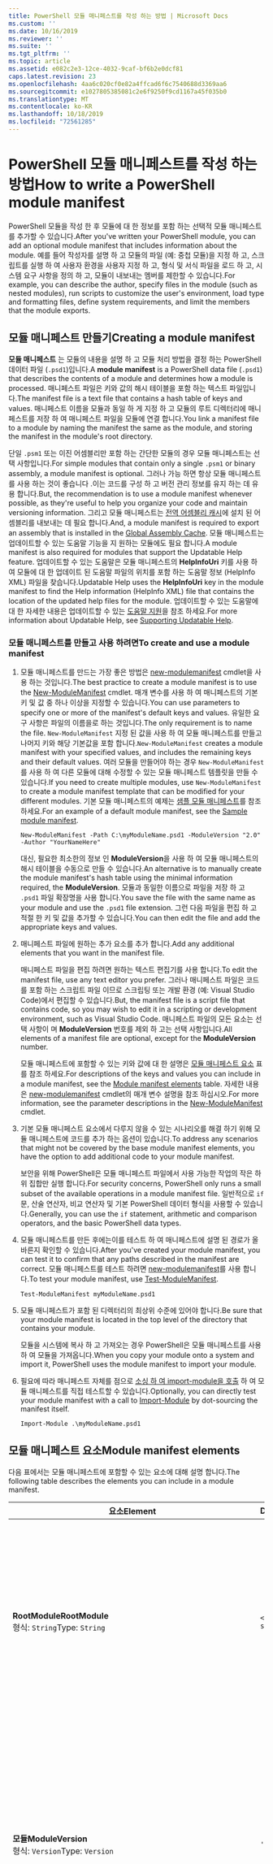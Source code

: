 ```yaml
---
title: PowerShell 모듈 매니페스트를 작성 하는 방법 | Microsoft Docs
ms.custom: ''
ms.date: 10/16/2019
ms.reviewer: ''
ms.suite: ''
ms.tgt_pltfrm: ''
ms.topic: article
ms.assetid: e082c2e3-12ce-4032-9caf-bf6b2e0dcf81
caps.latest.revision: 23
ms.openlocfilehash: 4aa6c020cf0e82a4ffcad6f6c7540688d3369aa6
ms.sourcegitcommit: e1027805385081c2e6f9250f9cd1167a45f035b0
ms.translationtype: MT
ms.contentlocale: ko-KR
ms.lasthandoff: 10/18/2019
ms.locfileid: "72561285"
---
```

# <a name="how-to-write-a-powershell-module-manifest"></a><span data-ttu-id="6a535-102">PowerShell 모듈 매니페스트를 작성 하는 방법</span><span class="sxs-lookup"><span data-stu-id="6a535-102">How to write a PowerShell module manifest</span></span>

<span data-ttu-id="6a535-103">PowerShell 모듈을 작성 한 후 모듈에 대 한 정보를 포함 하는 선택적 모듈 매니페스트를 추가할 수 있습니다.</span><span class="sxs-lookup"><span data-stu-id="6a535-103">After you've written your PowerShell module, you can add an optional module manifest that includes information about the module.</span></span> <span data-ttu-id="6a535-104">예를 들어 작성자를 설명 하 고 모듈의 파일 (예: 중첩 모듈)을 지정 하 고, 스크립트를 실행 하 여 사용자 환경을 사용자 지정 하 고, 형식 및 서식 파일을 로드 하 고, 시스템 요구 사항을 정의 하 고, 모듈이 내보내는 멤버를 제한할 수 있습니다.</span><span class="sxs-lookup"><span data-stu-id="6a535-104">For example, you can describe the author, specify files in the module (such as nested modules), run scripts to customize the user's environment, load type and formatting files, define system requirements, and limit the members that the module exports.</span></span>

## <a name="creating-a-module-manifest"></a><span data-ttu-id="6a535-105">모듈 매니페스트 만들기</span><span class="sxs-lookup"><span data-stu-id="6a535-105">Creating a module manifest</span></span>

<span data-ttu-id="6a535-106">**모듈 매니페스트** 는 모듈의 내용을 설명 하 고 모듈 처리 방법을 결정 하는 PowerShell 데이터 파일 (`.psd1`)입니다.</span><span class="sxs-lookup"><span data-stu-id="6a535-106">A **module manifest** is a PowerShell data file (`.psd1`) that describes the contents of a module and determines how a module is processed.</span></span> <span data-ttu-id="6a535-107">매니페스트 파일은 키와 값의 해시 테이블을 포함 하는 텍스트 파일입니다.</span><span class="sxs-lookup"><span data-stu-id="6a535-107">The manifest file is a text file that contains a hash table of keys and values.</span></span> <span data-ttu-id="6a535-108">매니페스트 이름을 모듈과 동일 하 게 지정 하 고 모듈의 루트 디렉터리에 매니페스트를 저장 하 여 매니페스트 파일을 모듈에 연결 합니다.</span><span class="sxs-lookup"><span data-stu-id="6a535-108">You link a manifest file to a module by naming the manifest the same as the module, and storing the manifest in the module's root directory.</span></span>

<span data-ttu-id="6a535-109">단일 `.psm1` 또는 이진 어셈블리만 포함 하는 간단한 모듈의 경우 모듈 매니페스트는 선택 사항입니다.</span><span class="sxs-lookup"><span data-stu-id="6a535-109">For simple modules that contain only a single `.psm1` or binary assembly, a module manifest is optional.</span></span> <span data-ttu-id="6a535-110">그러나 가능 하면 항상 모듈 매니페스트를 사용 하는 것이 좋습니다 .이는 코드를 구성 하 고 버전 관리 정보를 유지 하는 데 유용 합니다.</span><span class="sxs-lookup"><span data-stu-id="6a535-110">But, the recommendation is to use a module manifest whenever possible, as they're useful to help you organize your code and maintain versioning information.</span></span> <span data-ttu-id="6a535-111">그리고 모듈 매니페스트는 [전역 어셈블리 캐시](/dotnet/framework/app-domains/gac)에 설치 된 어셈블리를 내보내는 데 필요 합니다.</span><span class="sxs-lookup"><span data-stu-id="6a535-111">And, a module manifest is required to export an assembly that is installed in the [Global Assembly Cache](/dotnet/framework/app-domains/gac).</span></span> <span data-ttu-id="6a535-112">모듈 매니페스트는 업데이트할 수 있는 도움말 기능을 지 원하는 모듈에도 필요 합니다.</span><span class="sxs-lookup"><span data-stu-id="6a535-112">A module manifest is also required for modules that support the Updatable Help feature.</span></span> <span data-ttu-id="6a535-113">업데이트할 수 있는 도움말은 모듈 매니페스트의 **HelpInfoUri** 키를 사용 하 여 모듈에 대 한 업데이트 된 도움말 파일의 위치를 포함 하는 도움말 정보 (HelpInfo XML) 파일을 찾습니다.</span><span class="sxs-lookup"><span data-stu-id="6a535-113">Updatable Help uses the **HelpInfoUri** key in the module manifest to find the Help information (HelpInfo XML) file that contains the location of the updated help files for the module.</span></span> <span data-ttu-id="6a535-114">업데이트할 수 있는 도움말에 대 한 자세한 내용은 업데이트할 수 있는 [도움말 지원](./supporting-updatable-help.md)을 참조 하세요.</span><span class="sxs-lookup"><span data-stu-id="6a535-114">For more information about Updatable Help, see [Supporting Updatable Help](./supporting-updatable-help.md).</span></span>

### <a name="to-create-and-use-a-module-manifest"></a><span data-ttu-id="6a535-115">모듈 매니페스트를 만들고 사용 하려면</span><span class="sxs-lookup"><span data-stu-id="6a535-115">To create and use a module manifest</span></span>

1. <span data-ttu-id="6a535-116">모듈 매니페스트를 만드는 가장 좋은 방법은 [new-modulemanifest](/powershell/module/Microsoft.PowerShell.Core/New-ModuleManifest) cmdlet을 사용 하는 것입니다.</span><span class="sxs-lookup"><span data-stu-id="6a535-116">The best practice to create a module manifest is to use the [New-ModuleManifest](/powershell/module/Microsoft.PowerShell.Core/New-ModuleManifest) cmdlet.</span></span> <span data-ttu-id="6a535-117">매개 변수를 사용 하 여 매니페스트의 기본 키 및 값 중 하나 이상을 지정할 수 있습니다.</span><span class="sxs-lookup"><span data-stu-id="6a535-117">You can use parameters to specify one or more of the manifest's default keys and values.</span></span> <span data-ttu-id="6a535-118">유일한 요구 사항은 파일의 이름을로 하는 것입니다.</span><span class="sxs-lookup"><span data-stu-id="6a535-118">The only requirement is to name the file.</span></span> <span data-ttu-id="6a535-119">`New-ModuleManifest` 지정 된 값을 사용 하 여 모듈 매니페스트를 만들고 나머지 키와 해당 기본값을 포함 합니다.</span><span class="sxs-lookup"><span data-stu-id="6a535-119">`New-ModuleManifest` creates a module manifest with your specified values, and includes the remaining keys and their default values.</span></span> <span data-ttu-id="6a535-120">여러 모듈을 만들어야 하는 경우 `New-ModuleManifest`를 사용 하 여 다른 모듈에 대해 수정할 수 있는 모듈 매니페스트 템플릿을 만들 수 있습니다.</span><span class="sxs-lookup"><span data-stu-id="6a535-120">If you need to create multiple modules, use `New-ModuleManifest` to create a module manifest template that can be modified for your different modules.</span></span> <span data-ttu-id="6a535-121">기본 모듈 매니페스트의 예제는 [샘플 모듈 매니페스트](#sample-module-manifest)를 참조 하세요.</span><span class="sxs-lookup"><span data-stu-id="6a535-121">For an example of a default module manifest, see the [Sample module manifest](#sample-module-manifest).</span></span>

   `New-ModuleManifest -Path C:\myModuleName.psd1 -ModuleVersion "2.0" -Author "YourNameHere"`

   <span data-ttu-id="6a535-122">대신, 필요한 최소한의 정보 인 **ModuleVersion**을 사용 하 여 모듈 매니페스트의 해시 테이블을 수동으로 만들 수 있습니다.</span><span class="sxs-lookup"><span data-stu-id="6a535-122">An alternative is to manually create the module manifest's hash table using the minimal information required, the **ModuleVersion**.</span></span> <span data-ttu-id="6a535-123">모듈과 동일한 이름으로 파일을 저장 하 고 `.psd1` 파일 확장명을 사용 합니다.</span><span class="sxs-lookup"><span data-stu-id="6a535-123">You save the file with the same name as your module and use the `.psd1` file extension.</span></span> <span data-ttu-id="6a535-124">그런 다음 파일을 편집 하 고 적절 한 키 및 값을 추가할 수 있습니다.</span><span class="sxs-lookup"><span data-stu-id="6a535-124">You can then edit the file and add the appropriate keys and values.</span></span>

1. <span data-ttu-id="6a535-125">매니페스트 파일에 원하는 추가 요소를 추가 합니다.</span><span class="sxs-lookup"><span data-stu-id="6a535-125">Add any additional elements that you want in the manifest file.</span></span>

   <span data-ttu-id="6a535-126">매니페스트 파일을 편집 하려면 원하는 텍스트 편집기를 사용 합니다.</span><span class="sxs-lookup"><span data-stu-id="6a535-126">To edit the manifest file, use any text editor you prefer.</span></span> <span data-ttu-id="6a535-127">그러나 매니페스트 파일은 코드를 포함 하는 스크립트 파일 이므로 스크립팅 또는 개발 환경 (예: Visual Studio Code)에서 편집할 수 있습니다.</span><span class="sxs-lookup"><span data-stu-id="6a535-127">But, the manifest file is a script file that contains code, so you may wish to edit it in a scripting or development environment, such as Visual Studio Code.</span></span> <span data-ttu-id="6a535-128">매니페스트 파일의 모든 요소는 선택 사항이 며 **ModuleVersion** 번호를 제외 하 고는 선택 사항입니다.</span><span class="sxs-lookup"><span data-stu-id="6a535-128">All elements of a manifest file are optional, except for the **ModuleVersion** number.</span></span>

   <span data-ttu-id="6a535-129">모듈 매니페스트에 포함할 수 있는 키와 값에 대 한 설명은 [모듈 매니페스트 요소](#module-manifest-elements) 표를 참조 하세요.</span><span class="sxs-lookup"><span data-stu-id="6a535-129">For descriptions of the keys and values you can include in a module manifest, see the [Module manifest elements](#module-manifest-elements) table.</span></span> <span data-ttu-id="6a535-130">자세한 내용은 [new-modulemanifest](/powershell/module/Microsoft.PowerShell.Core/New-ModuleManifest) cmdlet의 매개 변수 설명을 참조 하십시오.</span><span class="sxs-lookup"><span data-stu-id="6a535-130">For more information, see the parameter descriptions in the [New-ModuleManifest](/powershell/module/Microsoft.PowerShell.Core/New-ModuleManifest) cmdlet.</span></span>

1. <span data-ttu-id="6a535-131">기본 모듈 매니페스트 요소에서 다루지 않을 수 있는 시나리오를 해결 하기 위해 모듈 매니페스트에 코드를 추가 하는 옵션이 있습니다.</span><span class="sxs-lookup"><span data-stu-id="6a535-131">To address any scenarios that might not be covered by the base module manifest elements, you have the option to add additional code to your module manifest.</span></span>

   <span data-ttu-id="6a535-132">보안을 위해 PowerShell은 모듈 매니페스트 파일에서 사용 가능한 작업의 작은 하위 집합만 실행 합니다.</span><span class="sxs-lookup"><span data-stu-id="6a535-132">For security concerns, PowerShell only runs a small subset of the available operations in a module manifest file.</span></span> <span data-ttu-id="6a535-133">일반적으로 `if` 문, 산술 연산자, 비교 연산자 및 기본 PowerShell 데이터 형식을 사용할 수 있습니다.</span><span class="sxs-lookup"><span data-stu-id="6a535-133">Generally, you can use the `if` statement, arithmetic and comparison operators, and the basic PowerShell data types.</span></span>

1. <span data-ttu-id="6a535-134">모듈 매니페스트를 만든 후에는이를 테스트 하 여 매니페스트에 설명 된 경로가 올바른지 확인할 수 있습니다.</span><span class="sxs-lookup"><span data-stu-id="6a535-134">After you've created your module manifest, you can test it to confirm that any paths described in the manifest are correct.</span></span> <span data-ttu-id="6a535-135">모듈 매니페스트를 테스트 하려면 [new-modulemanifest](/powershell/module/Microsoft.PowerShell.Core/Test-ModuleManifest)를 사용 합니다.</span><span class="sxs-lookup"><span data-stu-id="6a535-135">To test your module manifest, use [Test-ModuleManifest](/powershell/module/Microsoft.PowerShell.Core/Test-ModuleManifest).</span></span>

   `Test-ModuleManifest myModuleName.psd1`

1. <span data-ttu-id="6a535-136">모듈 매니페스트가 포함 된 디렉터리의 최상위 수준에 있어야 합니다.</span><span class="sxs-lookup"><span data-stu-id="6a535-136">Be sure that your module manifest is located in the top level of the directory that contains your module.</span></span>

   <span data-ttu-id="6a535-137">모듈을 시스템에 복사 하 고 가져오는 경우 PowerShell은 모듈 매니페스트를 사용 하 여 모듈을 가져옵니다.</span><span class="sxs-lookup"><span data-stu-id="6a535-137">When you copy your module onto a system and import it, PowerShell uses the module manifest to import your module.</span></span>

1. <span data-ttu-id="6a535-138">필요에 따라 매니페스트 자체를 점으로 [소싱 하 여 import-module을 호출](/powershell/module/Microsoft.PowerShell.Core/Import-Module) 하 여 모듈 매니페스트를 직접 테스트할 수 있습니다.</span><span class="sxs-lookup"><span data-stu-id="6a535-138">Optionally, you can directly test your module manifest with a call to [Import-Module](/powershell/module/Microsoft.PowerShell.Core/Import-Module) by dot-sourcing the manifest itself.</span></span>

   `Import-Module .\myModuleName.psd1`

## <a name="module-manifest-elements"></a><span data-ttu-id="6a535-139">모듈 매니페스트 요소</span><span class="sxs-lookup"><span data-stu-id="6a535-139">Module manifest elements</span></span>

<span data-ttu-id="6a535-140">다음 표에서는 모듈 매니페스트에 포함할 수 있는 요소에 대해 설명 합니다.</span><span class="sxs-lookup"><span data-stu-id="6a535-140">The following table describes the elements you can include in a module manifest.</span></span>

|<span data-ttu-id="6a535-141">요소</span><span class="sxs-lookup"><span data-stu-id="6a535-141">Element</span></span>|<span data-ttu-id="6a535-142">Default</span><span class="sxs-lookup"><span data-stu-id="6a535-142">Default</span></span>|<span data-ttu-id="6a535-143">설명</span><span class="sxs-lookup"><span data-stu-id="6a535-143">Description</span></span>|
|-------------|-------------|-----------------|
|<span data-ttu-id="6a535-144">**RootModule**</span><span class="sxs-lookup"><span data-stu-id="6a535-144">**RootModule**</span></span><br /> <span data-ttu-id="6a535-145">형식: `String`</span><span class="sxs-lookup"><span data-stu-id="6a535-145">Type: `String`</span></span>|`<empty string>`|<span data-ttu-id="6a535-146">이 매니페스트와 연결 된 스크립트 모듈 또는 이진 모듈 파일입니다.</span><span class="sxs-lookup"><span data-stu-id="6a535-146">Script module or binary module file associated with this manifest.</span></span> <span data-ttu-id="6a535-147">이전 버전의 PowerShell에서는이 요소를 **ModuleToProcess**합니다.</span><span class="sxs-lookup"><span data-stu-id="6a535-147">Previous versions of PowerShell called this element the **ModuleToProcess**.</span></span><br /> <span data-ttu-id="6a535-148">루트 모듈에 대해 사용할 수 있는 형식은 **매니페스트** 모듈, 스크립트 모듈 이름 (`.psm1`) 또는 이진 모듈 이름 (`.exe` 또는 `.dll`)을 만드는 비워 둘 수 있습니다.</span><span class="sxs-lookup"><span data-stu-id="6a535-148">Possible types for the root module can be empty, which creates a **Manifest** module, the name of a script module (`.psm1`), or the name of a binary module (`.exe` or `.dll`).</span></span> <span data-ttu-id="6a535-149">이 요소에 모듈 매니페스트 (`.psd1`) 또는 스크립트 파일 (`.ps1`)의 이름을 배치 하면 오류가 발생 합니다.</span><span class="sxs-lookup"><span data-stu-id="6a535-149">Placing the name of a module manifest (`.psd1`) or a script file (`.ps1`) in this element causes an error.</span></span> <br /> <span data-ttu-id="6a535-150">예: `RootModule = 'ScriptModule.psm1'`</span><span class="sxs-lookup"><span data-stu-id="6a535-150">Example: `RootModule = 'ScriptModule.psm1'`</span></span>|
|<span data-ttu-id="6a535-151">**모듈**</span><span class="sxs-lookup"><span data-stu-id="6a535-151">**ModuleVersion**</span></span><br /> <span data-ttu-id="6a535-152">형식: `Version`</span><span class="sxs-lookup"><span data-stu-id="6a535-152">Type: `Version`</span></span>|`'0.0.1'`|<span data-ttu-id="6a535-153">이 모듈의 버전 번호입니다.</span><span class="sxs-lookup"><span data-stu-id="6a535-153">Version number of this module.</span></span> <span data-ttu-id="6a535-154">값을 지정 하지 않으면 `New-ModuleManifest`는 기본값을 사용 합니다.</span><span class="sxs-lookup"><span data-stu-id="6a535-154">If a value isn't specified, `New-ModuleManifest` uses the default.</span></span> <span data-ttu-id="6a535-155">문자열은 `#.#.#.#.#` 예를 들어 `Version` 형식으로 변환할 수 있어야 합니다.</span><span class="sxs-lookup"><span data-stu-id="6a535-155">The string must be able to convert to the type `Version` for example `#.#.#.#.#`.</span></span> <span data-ttu-id="6a535-156">`Import-Module`는 해당 이름과 일치 하는 **$PSModulePath** 에서 검색 한 첫 번째 모듈을 로드 하 고, 적어도 **ModuleVersion**을 **MinimumVersion** 매개 변수로 포함 합니다.</span><span class="sxs-lookup"><span data-stu-id="6a535-156">`Import-Module` loads the first module it finds on the **$PSModulePath** that matches the name, and has at least as high a **ModuleVersion**, as the **MinimumVersion** parameter.</span></span> <span data-ttu-id="6a535-157">특정 버전을 가져오려면 `Import-Module` cmdlet의 **RequiredVersion** 매개 변수를 사용 합니다.</span><span class="sxs-lookup"><span data-stu-id="6a535-157">To import a specific version, use the `Import-Module` cmdlet's **RequiredVersion** parameter.</span></span><br /> <span data-ttu-id="6a535-158">예: `ModuleVersion = '1.0'`</span><span class="sxs-lookup"><span data-stu-id="6a535-158">Example: `ModuleVersion = '1.0'`</span></span>|
|<span data-ttu-id="6a535-159">**EID**</span><span class="sxs-lookup"><span data-stu-id="6a535-159">**GUID**</span></span><br /> <span data-ttu-id="6a535-160">형식: `GUID`</span><span class="sxs-lookup"><span data-stu-id="6a535-160">Type: `GUID`</span></span>|`'<GUID>'`|<span data-ttu-id="6a535-161">이 모듈을 고유 하 게 식별 하는 데 사용 되는 ID입니다.</span><span class="sxs-lookup"><span data-stu-id="6a535-161">ID used to uniquely identify this module.</span></span> <span data-ttu-id="6a535-162">값을 지정 하지 않으면 `New-ModuleManifest` 경로도 값입니다.</span><span class="sxs-lookup"><span data-stu-id="6a535-162">If a value isn't specified, `New-ModuleManifest` autogenerates the value.</span></span> <span data-ttu-id="6a535-163">현재는 **GUID**로 모듈을 가져올 수 없습니다.</span><span class="sxs-lookup"><span data-stu-id="6a535-163">You can't currently import a module by **GUID**.</span></span> <br /> <span data-ttu-id="6a535-164">예: `GUID = 'cfc45206-1e49-459d-a8ad-5b571ef94857'`</span><span class="sxs-lookup"><span data-stu-id="6a535-164">Example: `GUID = 'cfc45206-1e49-459d-a8ad-5b571ef94857'`</span></span>|
|<span data-ttu-id="6a535-165">**작성자**</span><span class="sxs-lookup"><span data-stu-id="6a535-165">**Author**</span></span><br /> <span data-ttu-id="6a535-166">형식: `String`</span><span class="sxs-lookup"><span data-stu-id="6a535-166">Type: `String`</span></span>|`'<Current user>'`|<span data-ttu-id="6a535-167">이 모듈의 작성자입니다.</span><span class="sxs-lookup"><span data-stu-id="6a535-167">Author of this module.</span></span> <span data-ttu-id="6a535-168">값을 지정 하지 않으면 `New-ModuleManifest` 현재 사용자를 사용 합니다.</span><span class="sxs-lookup"><span data-stu-id="6a535-168">If a value isn't specified, `New-ModuleManifest` uses the current user.</span></span> <br /> <span data-ttu-id="6a535-169">예: `Author = 'AuthorNameHere'`</span><span class="sxs-lookup"><span data-stu-id="6a535-169">Example: `Author = 'AuthorNameHere'`</span></span>|
|<span data-ttu-id="6a535-170">**CompanyName**</span><span class="sxs-lookup"><span data-stu-id="6a535-170">**CompanyName**</span></span><br /> <span data-ttu-id="6a535-171">형식: `String`</span><span class="sxs-lookup"><span data-stu-id="6a535-171">Type: `String`</span></span>|`'Unknown'`|<span data-ttu-id="6a535-172">이 모듈의 회사 또는 공급 업체입니다.</span><span class="sxs-lookup"><span data-stu-id="6a535-172">Company or vendor of this module.</span></span> <span data-ttu-id="6a535-173">값을 지정 하지 않으면 `New-ModuleManifest`는 기본값을 사용 합니다.</span><span class="sxs-lookup"><span data-stu-id="6a535-173">If a value isn't specified, `New-ModuleManifest` uses the default.</span></span><br /> <span data-ttu-id="6a535-174">예: `CompanyName = 'Fabrikam'`</span><span class="sxs-lookup"><span data-stu-id="6a535-174">Example: `CompanyName = 'Fabrikam'`</span></span>|
|<span data-ttu-id="6a535-175">**Copyright**</span><span class="sxs-lookup"><span data-stu-id="6a535-175">**Copyright**</span></span><br /> <span data-ttu-id="6a535-176">형식: `String`</span><span class="sxs-lookup"><span data-stu-id="6a535-176">Type: `String`</span></span>|`'(c) <Author>. All rights reserved.'`| <span data-ttu-id="6a535-177">이 모듈에 대 한 Copyright 문입니다.</span><span class="sxs-lookup"><span data-stu-id="6a535-177">Copyright statement for this module.</span></span> <span data-ttu-id="6a535-178">값을 지정 하지 않으면 `New-ModuleManifest`는 기본값을 현재 사용자와 `<Author>` 함께 사용 합니다.</span><span class="sxs-lookup"><span data-stu-id="6a535-178">If a value isn't specified, `New-ModuleManifest` uses the default with the current user as the `<Author>`.</span></span> <span data-ttu-id="6a535-179">작성자를 지정 하려면 **author** 매개 변수를 사용 합니다.</span><span class="sxs-lookup"><span data-stu-id="6a535-179">To specify an author, use the **Author** parameter.</span></span> <br /> <span data-ttu-id="6a535-180">예: `Copyright = '2019 AuthorName. All rights reserved.'`</span><span class="sxs-lookup"><span data-stu-id="6a535-180">Example: `Copyright = '2019 AuthorName. All rights reserved.'`</span></span>|
|<span data-ttu-id="6a535-181">**설명**</span><span class="sxs-lookup"><span data-stu-id="6a535-181">**Description**</span></span><br /> <span data-ttu-id="6a535-182">형식: `String`</span><span class="sxs-lookup"><span data-stu-id="6a535-182">Type: `String`</span></span>|`<empty string>`|<span data-ttu-id="6a535-183">이 모듈에서 제공 하는 기능에 대 한 설명입니다.</span><span class="sxs-lookup"><span data-stu-id="6a535-183">Description of the functionality provided by this module.</span></span><br /> <span data-ttu-id="6a535-184">예: `Description = 'This is the module's description.'`</span><span class="sxs-lookup"><span data-stu-id="6a535-184">Example: `Description = 'This is the module's description.'`</span></span>|
|<span data-ttu-id="6a535-185">**PowerShellVersion**</span><span class="sxs-lookup"><span data-stu-id="6a535-185">**PowerShellVersion**</span></span><br /> <span data-ttu-id="6a535-186">형식: `Version`</span><span class="sxs-lookup"><span data-stu-id="6a535-186">Type: `Version`</span></span>|`<empty string>`|<span data-ttu-id="6a535-187">이 모듈에 필요한 PowerShell 엔진의 최소 버전입니다.</span><span class="sxs-lookup"><span data-stu-id="6a535-187">Minimum version of the PowerShell engine required by this module.</span></span> <span data-ttu-id="6a535-188">유효한 값은 1.0, 2.0, 3.0, 4.0, 5.0, 5.1, 6 및 7입니다.</span><span class="sxs-lookup"><span data-stu-id="6a535-188">Valid values are 1.0, 2.0, 3.0, 4.0, 5.0, 5.1, 6, and 7.</span></span><br /> <span data-ttu-id="6a535-189">예: `PowerShellVersion = '5.0'`</span><span class="sxs-lookup"><span data-stu-id="6a535-189">Example: `PowerShellVersion = '5.0'`</span></span>|
|<span data-ttu-id="6a535-190">**PowerShellHostName**</span><span class="sxs-lookup"><span data-stu-id="6a535-190">**PowerShellHostName**</span></span><br /> <span data-ttu-id="6a535-191">형식: `String`</span><span class="sxs-lookup"><span data-stu-id="6a535-191">Type: `String`</span></span>|`<empty string>`|<span data-ttu-id="6a535-192">이 모듈에 필요한 PowerShell 호스트의 이름입니다.</span><span class="sxs-lookup"><span data-stu-id="6a535-192">Name of the PowerShell host required by this module.</span></span> <span data-ttu-id="6a535-193">이 이름은 PowerShell에서 제공 됩니다.</span><span class="sxs-lookup"><span data-stu-id="6a535-193">This name is provided by PowerShell.</span></span> <span data-ttu-id="6a535-194">프로그램에서 호스트 프로그램의 이름을 찾으려면 `$host.name`를 입력 합니다.</span><span class="sxs-lookup"><span data-stu-id="6a535-194">To find the name of a host program, in the program, type: `$host.name`.</span></span><br /> <span data-ttu-id="6a535-195">예: `PowerShellHostName = 'ConsoleHost'`</span><span class="sxs-lookup"><span data-stu-id="6a535-195">Example: `PowerShellHostName = 'ConsoleHost'`</span></span>|
|<span data-ttu-id="6a535-196">**PowerShellHostVersion**</span><span class="sxs-lookup"><span data-stu-id="6a535-196">**PowerShellHostVersion**</span></span><br /> <span data-ttu-id="6a535-197">형식: `Version`</span><span class="sxs-lookup"><span data-stu-id="6a535-197">Type: `Version`</span></span>|`<empty string>`|<span data-ttu-id="6a535-198">이 모듈에 필요한 PowerShell 호스트의 최소 버전입니다.</span><span class="sxs-lookup"><span data-stu-id="6a535-198">Minimum version of the PowerShell host required by this module.</span></span><br /> <span data-ttu-id="6a535-199">예: `PowerShellHostVersion = '2.0'`</span><span class="sxs-lookup"><span data-stu-id="6a535-199">Example: `PowerShellHostVersion = '2.0'`</span></span>|
|<span data-ttu-id="6a535-200">**DotNetFrameworkVersion**</span><span class="sxs-lookup"><span data-stu-id="6a535-200">**DotNetFrameworkVersion**</span></span><br /> <span data-ttu-id="6a535-201">형식: `Version`</span><span class="sxs-lookup"><span data-stu-id="6a535-201">Type: `Version`</span></span>|`<empty string>`|<span data-ttu-id="6a535-202">이 모듈에 필요한 Microsoft .NET Framework의 최소 버전입니다.</span><span class="sxs-lookup"><span data-stu-id="6a535-202">Minimum version of Microsoft .NET Framework required by this module.</span></span> <span data-ttu-id="6a535-203">이 필수 구성 요소는 powershell 데스크톱 버전에만 유효 합니다 (예: PowerShell 5.1).</span><span class="sxs-lookup"><span data-stu-id="6a535-203">This prerequisite is valid for the PowerShell Desktop edition only, such as PowerShell 5.1.</span></span><br /> <span data-ttu-id="6a535-204">예: `DotNetFrameworkVersion = '3.5'`</span><span class="sxs-lookup"><span data-stu-id="6a535-204">Example: `DotNetFrameworkVersion = '3.5'`</span></span>|
|<span data-ttu-id="6a535-205">**CLRVersion**</span><span class="sxs-lookup"><span data-stu-id="6a535-205">**CLRVersion**</span></span><br /> <span data-ttu-id="6a535-206">형식: `Version`</span><span class="sxs-lookup"><span data-stu-id="6a535-206">Type: `Version`</span></span>|`<empty string>`|<span data-ttu-id="6a535-207">이 모듈에 필요한 CLR (공용 언어 런타임)의 최소 버전입니다.</span><span class="sxs-lookup"><span data-stu-id="6a535-207">Minimum version of the common language runtime (CLR) required by this module.</span></span> <span data-ttu-id="6a535-208">이 필수 구성 요소는 powershell 데스크톱 버전에만 유효 합니다 (예: PowerShell 5.1).</span><span class="sxs-lookup"><span data-stu-id="6a535-208">This prerequisite is valid for the PowerShell Desktop edition only, such as PowerShell 5.1.</span></span><br /> <span data-ttu-id="6a535-209">예: `CLRVersion = '3.5'`</span><span class="sxs-lookup"><span data-stu-id="6a535-209">Example: `CLRVersion = '3.5'`</span></span>|
|<span data-ttu-id="6a535-210">**ProcessorArchitecture**</span><span class="sxs-lookup"><span data-stu-id="6a535-210">**ProcessorArchitecture**</span></span><br /> <span data-ttu-id="6a535-211">형식: `ProcessorArchitecture`</span><span class="sxs-lookup"><span data-stu-id="6a535-211">Type: `ProcessorArchitecture`</span></span>|`<empty string>`|<span data-ttu-id="6a535-212">이 모듈에 필요한 프로세서 아키텍처 (없음, X86, Amd64)입니다.</span><span class="sxs-lookup"><span data-stu-id="6a535-212">Processor architecture (None, X86, Amd64) required by this module.</span></span> <span data-ttu-id="6a535-213">유효한 값은 x86, AMD64, Arm, IA64, MSIL 및 None (알 수 없음 또는 지정 되지 않음)입니다.</span><span class="sxs-lookup"><span data-stu-id="6a535-213">Valid values are x86, AMD64, Arm, IA64, MSIL, and None (unknown or unspecified).</span></span><br /> <span data-ttu-id="6a535-214">예: `ProcessorArchitecture = 'x86'`</span><span class="sxs-lookup"><span data-stu-id="6a535-214">Example: `ProcessorArchitecture = 'x86'`</span></span>|
|<span data-ttu-id="6a535-215">**RequiredModules**</span><span class="sxs-lookup"><span data-stu-id="6a535-215">**RequiredModules**</span></span><br /> <span data-ttu-id="6a535-216">형식: `Object[]`</span><span class="sxs-lookup"><span data-stu-id="6a535-216">Type: `Object[]`</span></span>|`@()`|<span data-ttu-id="6a535-217">모듈을 가져오기 전에 전역 환경으로 가져와야 합니다.</span><span class="sxs-lookup"><span data-stu-id="6a535-217">Modules that must be imported into the global environment prior to importing this module.</span></span> <span data-ttu-id="6a535-218">이렇게 하면 아직 로드 되지 않은 경우 나열 된 모든 모듈이 로드 됩니다.</span><span class="sxs-lookup"><span data-stu-id="6a535-218">This loads any modules listed unless they've already been loaded.</span></span> <span data-ttu-id="6a535-219">예를 들어 일부 모듈은 다른 모듈에 의해 이미 로드되어 있을 수 있습니다.</span><span class="sxs-lookup"><span data-stu-id="6a535-219">For example, some modules may already be loaded by a different module.</span></span> <span data-ttu-id="6a535-220">@No__t_1 대신 `RequiredVersion`를 사용 하 여 로드할 특정 버전을 지정할 수 있습니다.</span><span class="sxs-lookup"><span data-stu-id="6a535-220">It's possible to specify a specific version to load using `RequiredVersion` rather than `ModuleVersion`.</span></span> <span data-ttu-id="6a535-221">@No__t_0 사용 하는 경우 최소 버전의를 사용 하 여 사용 가능한 최신 버전을 로드 합니다.</span><span class="sxs-lookup"><span data-stu-id="6a535-221">When `ModuleVersion` is used it will load the newest version available with a minimum of the version specified.</span></span> <span data-ttu-id="6a535-222">매개 변수 값에서 문자열과 해시 테이블을 결합할 수 있습니다.</span><span class="sxs-lookup"><span data-stu-id="6a535-222">You can combine strings and hash tables in the parameter value.</span></span><br /> <span data-ttu-id="6a535-223">예: `RequiredModules = @("MyModule", @{ModuleName="MyDependentModule"; ModuleVersion="2.0"; GUID="cfc45206-1e49-459d-a8ad-5b571ef94857"})`</span><span class="sxs-lookup"><span data-stu-id="6a535-223">Example: `RequiredModules = @("MyModule", @{ModuleName="MyDependentModule"; ModuleVersion="2.0"; GUID="cfc45206-1e49-459d-a8ad-5b571ef94857"})`</span></span><br /> <span data-ttu-id="6a535-224">예: `RequiredModules = @("MyModule", @{ModuleName="MyDependentModule"; RequiredVersion="1.5"; GUID="cfc45206-1e49-459d-a8ad-5b571ef94857"})`</span><span class="sxs-lookup"><span data-stu-id="6a535-224">Example: `RequiredModules = @("MyModule", @{ModuleName="MyDependentModule"; RequiredVersion="1.5"; GUID="cfc45206-1e49-459d-a8ad-5b571ef94857"})`</span></span>|
|<span data-ttu-id="6a535-225">**RequiredAssemblies**</span><span class="sxs-lookup"><span data-stu-id="6a535-225">**RequiredAssemblies**</span></span><br /> <span data-ttu-id="6a535-226">형식: `String[]`</span><span class="sxs-lookup"><span data-stu-id="6a535-226">Type: `String[]`</span></span>|`@()`|<span data-ttu-id="6a535-227">이 모듈을 가져오기 전에 로드 해야 하는 어셈블리입니다.</span><span class="sxs-lookup"><span data-stu-id="6a535-227">Assemblies that must be loaded prior to importing this module.</span></span> <span data-ttu-id="6a535-228">모듈에 필요한 어셈블리 (`.dll`) 파일 이름을 지정 합니다.</span><span class="sxs-lookup"><span data-stu-id="6a535-228">Specifies the assembly (`.dll`) file names that the module requires.</span></span><br /> <span data-ttu-id="6a535-229">PowerShell은 형식 또는 형식을 업데이트 하거나, 중첩 모듈을 가져오거나, RootModule 키 값에 지정 된 모듈 파일을 가져오기 전에 지정 된 어셈블리를 로드 합니다.</span><span class="sxs-lookup"><span data-stu-id="6a535-229">PowerShell loads the specified assemblies before updating types or formats, importing nested modules, or importing the module file that is specified in the value of the RootModule key.</span></span> <span data-ttu-id="6a535-230">이 매개 변수를 사용 하 여 모듈에 필요한 모든 어셈블리를 나열 합니다.</span><span class="sxs-lookup"><span data-stu-id="6a535-230">Use this parameter to list all the assemblies that the module requires.</span></span><br /> <span data-ttu-id="6a535-231">예: `RequiredAssemblies = @("assembly1.dll", "assembly2.dll", "assembly3.dll")`</span><span class="sxs-lookup"><span data-stu-id="6a535-231">Example: `RequiredAssemblies = @("assembly1.dll", "assembly2.dll", "assembly3.dll")`</span></span>|
|<span data-ttu-id="6a535-232">**매니페스트의 scriptstoprocess**</span><span class="sxs-lookup"><span data-stu-id="6a535-232">**ScriptsToProcess**</span></span><br /> <span data-ttu-id="6a535-233">형식: `String[]`</span><span class="sxs-lookup"><span data-stu-id="6a535-233">Type: `String[]`</span></span>|`@()`|<span data-ttu-id="6a535-234">모듈을 가져올 때 호출자의 세션 상태에서 실행 되는 스크립트 (`.ps1`) 파일입니다.</span><span class="sxs-lookup"><span data-stu-id="6a535-234">Script (`.ps1`) files that are run in the caller's session state when the module is imported.</span></span> <span data-ttu-id="6a535-235">전역 세션 상태 이거나 중첩 된 모듈의 경우 다른 모듈의 세션 상태 일 수 있습니다.</span><span class="sxs-lookup"><span data-stu-id="6a535-235">This could be the global session state or, for nested modules, the session state of another module.</span></span> <span data-ttu-id="6a535-236">스크립트에서 로그를 사용 하는 것 처럼 이러한 스크립트를 사용 하 여 환경을 준비할 수 있습니다.</span><span class="sxs-lookup"><span data-stu-id="6a535-236">You can use these scripts to prepare an environment just as you might use a log in script.</span></span><br /> <span data-ttu-id="6a535-237">이러한 스크립트는 매니페스트에 나열 된 모듈이 로드 되기 전에 실행 됩니다.</span><span class="sxs-lookup"><span data-stu-id="6a535-237">These scripts are run before any of the modules listed in the manifest are loaded.</span></span> <br /> <span data-ttu-id="6a535-238">예: `ScriptsToProcess = @("script1.ps1", "script2.ps1", "script3.ps1")`</span><span class="sxs-lookup"><span data-stu-id="6a535-238">Example: `ScriptsToProcess = @("script1.ps1", "script2.ps1", "script3.ps1")`</span></span>|
|<span data-ttu-id="6a535-239">**TypesToProcess**</span><span class="sxs-lookup"><span data-stu-id="6a535-239">**TypesToProcess**</span></span><br /> <span data-ttu-id="6a535-240">형식: `String[]`</span><span class="sxs-lookup"><span data-stu-id="6a535-240">Type: `String[]`</span></span>|`@()`|<span data-ttu-id="6a535-241">이 모듈을 가져올 때 로드할 파일 (`.ps1xml`)을 입력 합니다.</span><span class="sxs-lookup"><span data-stu-id="6a535-241">Type files (`.ps1xml`) to be loaded when importing this module.</span></span> <br /> <span data-ttu-id="6a535-242">예: `TypesToProcess = @("type1.ps1xml", "type2.ps1xml", "type3.ps1xml")`</span><span class="sxs-lookup"><span data-stu-id="6a535-242">Example: `TypesToProcess = @("type1.ps1xml", "type2.ps1xml", "type3.ps1xml")`</span></span>|
|<span data-ttu-id="6a535-243">**FormatsToProcess**</span><span class="sxs-lookup"><span data-stu-id="6a535-243">**FormatsToProcess**</span></span><br /> <span data-ttu-id="6a535-244">형식: `String[]`</span><span class="sxs-lookup"><span data-stu-id="6a535-244">Type: `String[]`</span></span>|`@()`|<span data-ttu-id="6a535-245">이 모듈을 가져올 때 로드할 서식 파일 (`.ps1xml`)입니다.</span><span class="sxs-lookup"><span data-stu-id="6a535-245">Format files (`.ps1xml`) to be loaded when importing this module.</span></span> <br /> <span data-ttu-id="6a535-246">예: `FormatsToProcess = @("format1.ps1xml", "format2.ps1xml", "format3.ps1xml")`</span><span class="sxs-lookup"><span data-stu-id="6a535-246">Example: `FormatsToProcess = @("format1.ps1xml", "format2.ps1xml", "format3.ps1xml")`</span></span>|
|<span data-ttu-id="6a535-247">**NestedModules**</span><span class="sxs-lookup"><span data-stu-id="6a535-247">**NestedModules**</span></span><br /> <span data-ttu-id="6a535-248">형식: `Object[]`</span><span class="sxs-lookup"><span data-stu-id="6a535-248">Type: `Object[]`</span></span>|`@()`|<span data-ttu-id="6a535-249">**RootModule** 에 지정 된 모듈의 중첩 모듈로 가져올 모듈 (Alias:**ModuleToProcess**).</span><span class="sxs-lookup"><span data-stu-id="6a535-249">Modules to import as nested modules of the module specified in **RootModule** (alias:**ModuleToProcess**).</span></span><br /> <span data-ttu-id="6a535-250">이 요소에 모듈 이름을 추가 하는 것은 스크립트나 어셈블리 코드 내에서 `Import-Module`을 호출 하는 것과 비슷합니다.</span><span class="sxs-lookup"><span data-stu-id="6a535-250">Adding a module name to this element is similar to calling `Import-Module` from within your script or assembly code.</span></span> <span data-ttu-id="6a535-251">매니페스트 파일을 사용 하는 주요 차이점은 로드 하는 항목을 쉽게 확인할 수 있다는 것입니다.</span><span class="sxs-lookup"><span data-stu-id="6a535-251">The main difference by using a manifest file is that it's easier to see what you're loading.</span></span> <span data-ttu-id="6a535-252">그리고 모듈이 로드 되지 않으면 실제 모듈이 아직 로드 되지 않은 것입니다.</span><span class="sxs-lookup"><span data-stu-id="6a535-252">And, if a module fails to load, you will not yet have loaded your actual module.</span></span><br /> <span data-ttu-id="6a535-253">다른 모듈 외에도 여기에 스크립트 (`.ps1`) 파일을 로드할 수 있습니다.</span><span class="sxs-lookup"><span data-stu-id="6a535-253">In addition to other modules, you may also load script (`.ps1`) files here.</span></span> <span data-ttu-id="6a535-254">이러한 파일은 루트 모듈의 컨텍스트에서 실행 됩니다.</span><span class="sxs-lookup"><span data-stu-id="6a535-254">These files will execute in the context of the root module.</span></span> <span data-ttu-id="6a535-255">이는 루트 모듈의 스크립트에 대 한 점을 소싱 하는 것과 같습니다.</span><span class="sxs-lookup"><span data-stu-id="6a535-255">This is equivalent to dot sourcing the script in your root module.</span></span> <br /> <span data-ttu-id="6a535-256">예: `NestedModules = @("script.ps1", @{ModuleName="MyModule"; ModuleVersion="1.0.0.0"; GUID="50cdb55f-5ab7-489f-9e94-4ec21ff51e59"})`</span><span class="sxs-lookup"><span data-stu-id="6a535-256">Example: `NestedModules = @("script.ps1", @{ModuleName="MyModule"; ModuleVersion="1.0.0.0"; GUID="50cdb55f-5ab7-489f-9e94-4ec21ff51e59"})`</span></span>|
|<span data-ttu-id="6a535-257">**FunctionsToExport**</span><span class="sxs-lookup"><span data-stu-id="6a535-257">**FunctionsToExport**</span></span><br /> <span data-ttu-id="6a535-258">형식: `String[]`</span><span class="sxs-lookup"><span data-stu-id="6a535-258">Type: `String[]`</span></span>|`@()`|<span data-ttu-id="6a535-259">이 모듈에서 내보낼 함수를 지정 합니다. 최상의 성능을 위해 와일드 카드를 사용 하지 않고 항목을 삭제 하지 않습니다. 내보낼 함수가 없는 경우 빈 배열을 사용 합니다.</span><span class="sxs-lookup"><span data-stu-id="6a535-259">Specifies the functions to export from this module, for best performance, do not use wildcards and do not delete the entry, use an empty array if there are no functions to export.</span></span> <span data-ttu-id="6a535-260">기본적으로 함수는 내보내지 않습니다.</span><span class="sxs-lookup"><span data-stu-id="6a535-260">By default, no functions are exported.</span></span> <span data-ttu-id="6a535-261">이 키를 사용 하 여 모듈에서 내보낸 함수를 나열할 수 있습니다.</span><span class="sxs-lookup"><span data-stu-id="6a535-261">You can use this key to list the functions that are exported by the module.</span></span><br /> <span data-ttu-id="6a535-262">모듈은 함수를 호출자의 세션 상태로 내보냅니다.</span><span class="sxs-lookup"><span data-stu-id="6a535-262">The module exports the functions to the caller's session state.</span></span> <span data-ttu-id="6a535-263">호출자의 세션 상태는 전역 세션 상태 이거나 중첩 된 모듈의 경우 다른 모듈의 세션 상태 일 수 있습니다.</span><span class="sxs-lookup"><span data-stu-id="6a535-263">The caller's session state can be the global session state or, for nested modules, the session state of another module.</span></span> <span data-ttu-id="6a535-264">중첩 모듈을 연결 하는 경우 체인의 모듈이 **Functionstoexport** 키를 사용 하 여 함수를 제한 하지 않는 한 중첩 된 모듈에서 내보낸 모든 함수를 전역 세션 상태로 내보냅니다.</span><span class="sxs-lookup"><span data-stu-id="6a535-264">When chaining nested modules, all functions that are exported by a nested module will be exported to the global session state unless a module in the chain restricts the function by using the **FunctionsToExport** key.</span></span><br /> <span data-ttu-id="6a535-265">매니페스트가 함수에 대 한 별칭을 내보내는 경우이 키는 별칭을 **AliasesToExport** 키에 나열 하는 함수를 제거할 수 있지만이 키는 함수 별칭을 목록에 추가할 수 없습니다.</span><span class="sxs-lookup"><span data-stu-id="6a535-265">If the manifest exports aliases for the functions, this key can remove functions whose aliases are listed in the **AliasesToExport** key, but this key cannot add function aliases to the list.</span></span> <br /> <span data-ttu-id="6a535-266">예: `FunctionsToExport = @("function1", "function2", "function3")`</span><span class="sxs-lookup"><span data-stu-id="6a535-266">Example: `FunctionsToExport = @("function1", "function2", "function3")`</span></span>|
|<span data-ttu-id="6a535-267">**CmdletsToExport**</span><span class="sxs-lookup"><span data-stu-id="6a535-267">**CmdletsToExport**</span></span><br /> <span data-ttu-id="6a535-268">형식: `String[]`</span><span class="sxs-lookup"><span data-stu-id="6a535-268">Type: `String[]`</span></span>|`@()`|<span data-ttu-id="6a535-269">이 모듈에서 내보낼 cmdlet을 지정 합니다. 최상의 성능을 위해 와일드 카드를 사용 하지 않고 항목을 삭제 하지 마세요. 내보낼 cmdlet이 없으면 빈 배열을 사용 합니다.</span><span class="sxs-lookup"><span data-stu-id="6a535-269">Specifies the cmdlets to export from this module, for best performance, do not use wildcards and do not delete the entry, use an empty array if there are no cmdlets to export.</span></span> <span data-ttu-id="6a535-270">기본적으로 cmdlet은 내보내지지 않습니다.</span><span class="sxs-lookup"><span data-stu-id="6a535-270">By default, no cmdlets are exported.</span></span> <span data-ttu-id="6a535-271">이 키를 사용 하 여 모듈에서 내보낸 cmdlet을 나열할 수 있습니다.</span><span class="sxs-lookup"><span data-stu-id="6a535-271">You can use this key to list the cmdlets that are exported by the module.</span></span><br /> <span data-ttu-id="6a535-272">호출자의 세션 상태는 전역 세션 상태 이거나 중첩 된 모듈의 경우 다른 모듈의 세션 상태 일 수 있습니다.</span><span class="sxs-lookup"><span data-stu-id="6a535-272">The caller's session state can be the global session state or, for nested modules, the session state of another module.</span></span> <span data-ttu-id="6a535-273">중첩 모듈을 연결 하는 경우 체인의 모듈에서 **Cmdletstoexport** 키를 사용 하 여 cmdlet을 제한 하지 않는 한 중첩 된 모듈에서 내보낸 모든 cmdlet을 전역 세션 상태로 내보냅니다.</span><span class="sxs-lookup"><span data-stu-id="6a535-273">When you're chaining nested modules, all cmdlets that are exported by a nested module will be exported to the global session state unless a module in the chain restricts the cmdlet by using the **CmdletsToExport** key.</span></span><br /> <span data-ttu-id="6a535-274">매니페스트가 cmdlet에 대 한 별칭을 내보내는 경우이 키는 별칭을 **AliasesToExport** 키에 나열 하는 cmdlet을 제거할 수 있지만이 키가 목록에 cmdlet 별칭을 추가할 수는 없습니다.</span><span class="sxs-lookup"><span data-stu-id="6a535-274">If the manifest exports aliases for the cmdlets, this key can remove cmdlets whose aliases are listed in the **AliasesToExport** key, but this key cannot add cmdlet aliases to the list.</span></span> <br /> <span data-ttu-id="6a535-275">예: `CmdletsToExport = @("Get-MyCmdlet", "Set-MyCmdlet", "Test-MyCmdlet")`</span><span class="sxs-lookup"><span data-stu-id="6a535-275">Example: `CmdletsToExport = @("Get-MyCmdlet", "Set-MyCmdlet", "Test-MyCmdlet")`</span></span>|
|<span data-ttu-id="6a535-276">**VariablesToExport**</span><span class="sxs-lookup"><span data-stu-id="6a535-276">**VariablesToExport**</span></span><br /> <span data-ttu-id="6a535-277">형식: `String[]`</span><span class="sxs-lookup"><span data-stu-id="6a535-277">Type: `String[]`</span></span>|`'*'`|<span data-ttu-id="6a535-278">모듈이 호출자의 세션 상태로 내보내는 변수를 지정 합니다.</span><span class="sxs-lookup"><span data-stu-id="6a535-278">Specifies the variables that the module exports to the caller's session state.</span></span> <span data-ttu-id="6a535-279">와일드카드 문자를 사용할 수 있습니다.</span><span class="sxs-lookup"><span data-stu-id="6a535-279">Wildcard characters are permitted.</span></span> <span data-ttu-id="6a535-280">기본적으로 모든 변수 (`'*'`)를 내보냅니다.</span><span class="sxs-lookup"><span data-stu-id="6a535-280">By default, all variables (`'*'`) are exported.</span></span> <span data-ttu-id="6a535-281">이 키를 사용 하 여 모듈에서 내보내는 변수를 제한할 수 있습니다.</span><span class="sxs-lookup"><span data-stu-id="6a535-281">You can use this key to restrict the variables that are exported by the module.</span></span><br /> <span data-ttu-id="6a535-282">호출자의 세션 상태는 전역 세션 상태 이거나 중첩 된 모듈의 경우 다른 모듈의 세션 상태 일 수 있습니다.</span><span class="sxs-lookup"><span data-stu-id="6a535-282">The caller's session state can be the global session state or, for nested modules, the session state of another module.</span></span> <span data-ttu-id="6a535-283">중첩 모듈을 연결 하는 경우 체인의 모듈이 **VariablesToExport** 키를 사용 하 여 변수를 제한 하지 않는 한 중첩 된 모듈에서 내보낸 모든 변수는 전역 세션 상태로 내보내집니다.</span><span class="sxs-lookup"><span data-stu-id="6a535-283">When you are chaining nested modules, all variables that are exported by a nested module will be exported to the global session state unless a module in the chain restricts the variable by using the **VariablesToExport** key.</span></span><br /> <span data-ttu-id="6a535-284">매니페스트가 변수에 대 한 별칭을 내보내는 경우이 키는 별칭을 **AliasesToExport** 키에 나열 하는 변수를 제거할 수 있지만이 키는 변수 별칭을 목록에 추가할 수 없습니다.</span><span class="sxs-lookup"><span data-stu-id="6a535-284">If the manifest also exports aliases for the variables, this key can remove variables whose aliases are listed in the **AliasesToExport** key, but this key cannot add variable aliases to the list.</span></span> <br /> <span data-ttu-id="6a535-285">예: `VariablesToExport = @('$MyVariable1', '$MyVariable2', '$MyVariable3')`</span><span class="sxs-lookup"><span data-stu-id="6a535-285">Example: `VariablesToExport = @('$MyVariable1', '$MyVariable2', '$MyVariable3')`</span></span>|
|<span data-ttu-id="6a535-286">**AliasesToExport**</span><span class="sxs-lookup"><span data-stu-id="6a535-286">**AliasesToExport**</span></span><br /> <span data-ttu-id="6a535-287">형식: `String[]`</span><span class="sxs-lookup"><span data-stu-id="6a535-287">Type: `String[]`</span></span>|`@()`|<span data-ttu-id="6a535-288">이 모듈에서 내보낼 별칭을 지정 합니다. 최상의 성능을 위해 와일드 카드를 사용 하지 않고 항목을 삭제 하지 마세요. 내보낼 별칭이 없으면 빈 배열을 사용 하십시오.</span><span class="sxs-lookup"><span data-stu-id="6a535-288">Specifies the aliases to export from this module, for best performance, do not use wildcards and do not delete the entry, use an empty array if there are no aliases to export.</span></span> <span data-ttu-id="6a535-289">기본적으로 별칭은 내보내지지 않습니다.</span><span class="sxs-lookup"><span data-stu-id="6a535-289">By default, no aliases are exported.</span></span> <span data-ttu-id="6a535-290">이 키를 사용 하 여 모듈에서 내보내는 별칭을 나열할 수 있습니다.</span><span class="sxs-lookup"><span data-stu-id="6a535-290">You can use this key to list the aliases that are exported by the module.</span></span><br /> <span data-ttu-id="6a535-291">모듈이 호출자의 세션 상태로 별칭을 내보냅니다.</span><span class="sxs-lookup"><span data-stu-id="6a535-291">The module exports the aliases to caller's session state.</span></span> <span data-ttu-id="6a535-292">호출자의 세션 상태는 전역 세션 상태 이거나 중첩 된 모듈의 경우 다른 모듈의 세션 상태 일 수 있습니다.</span><span class="sxs-lookup"><span data-stu-id="6a535-292">The caller's session state can be the global session state or, for nested modules, the session state of another module.</span></span> <span data-ttu-id="6a535-293">중첩 된 모듈을 연결 하는 경우 체인의 모듈이 **AliasesToExport** 키를 사용 하 여 별칭을 제한 하지 않는 한 중첩 된 모듈에서 내보낸 모든 별칭은 궁극적으로 전역 세션 상태로 내보내집니다.</span><span class="sxs-lookup"><span data-stu-id="6a535-293">When you are chaining nested modules, all aliases that are exported by a nested module will be ultimately exported to the global session state unless a module in the chain restricts the alias by using the **AliasesToExport** key.</span></span> <br /> <span data-ttu-id="6a535-294">예: `AliasesToExport = @("MyAlias1", "MyAlias2", "MyAlias3")`</span><span class="sxs-lookup"><span data-stu-id="6a535-294">Example: `AliasesToExport = @("MyAlias1", "MyAlias2", "MyAlias3")`</span></span>|
|<span data-ttu-id="6a535-295">**DscResourcesToExport**</span><span class="sxs-lookup"><span data-stu-id="6a535-295">**DscResourcesToExport**</span></span><br /> <span data-ttu-id="6a535-296">형식: `String[]`</span><span class="sxs-lookup"><span data-stu-id="6a535-296">Type: `String[]`</span></span>|`@()`|<span data-ttu-id="6a535-297">이 모듈에서 내보낼 DSC 리소스를 지정 합니다.</span><span class="sxs-lookup"><span data-stu-id="6a535-297">Specifies DSC resources to export from this module.</span></span> <span data-ttu-id="6a535-298">와일드카드가 지원됩니다.</span><span class="sxs-lookup"><span data-stu-id="6a535-298">Wildcards are permitted.</span></span> <br /> <span data-ttu-id="6a535-299">예: `DscResourcesToExport = @("DscResource1", "DscResource2", "DscResource3")`</span><span class="sxs-lookup"><span data-stu-id="6a535-299">Example: `DscResourcesToExport = @("DscResource1", "DscResource2", "DscResource3")`</span></span>|
|<span data-ttu-id="6a535-300">**ModuleList**</span><span class="sxs-lookup"><span data-stu-id="6a535-300">**ModuleList**</span></span><br /> <span data-ttu-id="6a535-301">형식: `Object[]`</span><span class="sxs-lookup"><span data-stu-id="6a535-301">Type: `Object[]`</span></span>|`@()`|<span data-ttu-id="6a535-302">이 모듈을 사용 하 여 패키지 된 모든 모듈을 지정 합니다.</span><span class="sxs-lookup"><span data-stu-id="6a535-302">Specifies all the modules that are packaged with this module.</span></span> <span data-ttu-id="6a535-303">이러한 모듈은 이름으로 입력 하거나 쉼표로 구분 된 문자열을 사용 하 여 입력 하거나 **ModuleName** 및 **GUID** 키가 포함 된 해시 테이블로 입력할 수 있습니다.</span><span class="sxs-lookup"><span data-stu-id="6a535-303">These modules can be entered by name, using a comma-separated string, or as a hash table with **ModuleName** and **GUID** keys.</span></span> <span data-ttu-id="6a535-304">해시 테이블에는 선택적 **ModuleVersion** 키도 있을 수 있습니다.</span><span class="sxs-lookup"><span data-stu-id="6a535-304">The hash table can also have an optional **ModuleVersion** key.</span></span> <span data-ttu-id="6a535-305">**Modulelist** 키는 모듈 인벤토리 역할을 하도록 디자인 되었습니다.</span><span class="sxs-lookup"><span data-stu-id="6a535-305">The **ModuleList** key is designed to act as a module inventory.</span></span> <span data-ttu-id="6a535-306">이러한 모듈은 자동으로 처리 되지 않습니다.</span><span class="sxs-lookup"><span data-stu-id="6a535-306">These modules are not automatically processed.</span></span> <br /> <span data-ttu-id="6a535-307">예: `ModuleList = @("SampleModule", "MyModule", @{ModuleName="MyModule"; ModuleVersion="1.0.0.0"; GUID="50cdb55f-5ab7-489f-9e94-4ec21ff51e59"})`</span><span class="sxs-lookup"><span data-stu-id="6a535-307">Example: `ModuleList = @("SampleModule", "MyModule", @{ModuleName="MyModule"; ModuleVersion="1.0.0.0"; GUID="50cdb55f-5ab7-489f-9e94-4ec21ff51e59"})`</span></span>|
|<span data-ttu-id="6a535-308">**FileList**</span><span class="sxs-lookup"><span data-stu-id="6a535-308">**FileList**</span></span><br /> <span data-ttu-id="6a535-309">형식: `String[]`</span><span class="sxs-lookup"><span data-stu-id="6a535-309">Type: `String[]`</span></span>|`@()`|<span data-ttu-id="6a535-310">이 모듈과 함께 패키지 된 모든 파일의 목록입니다.</span><span class="sxs-lookup"><span data-stu-id="6a535-310">List of all files packaged with this module.</span></span> <span data-ttu-id="6a535-311">**Modulelist**와 마찬가지로 **FileList** 는 인벤토리 목록이 며 달리 처리 되지 않습니다.</span><span class="sxs-lookup"><span data-stu-id="6a535-311">As with **ModuleList**, **FileList** is an inventory list, and isn't otherwise processed.</span></span> <br /> <span data-ttu-id="6a535-312">예: `FileList = @("File1", "File2", "File3")`</span><span class="sxs-lookup"><span data-stu-id="6a535-312">Example: `FileList = @("File1", "File2", "File3")`</span></span>|
|<span data-ttu-id="6a535-313">**PrivateData**</span><span class="sxs-lookup"><span data-stu-id="6a535-313">**PrivateData**</span></span><br /> <span data-ttu-id="6a535-314">형식: `Object`</span><span class="sxs-lookup"><span data-stu-id="6a535-314">Type: `Object`</span></span>|`@{...}`|<span data-ttu-id="6a535-315">**RootModule** (Alias: **ModuleToProcess**) 키로 지정 된 루트 모듈에 전달 되어야 하는 개인 데이터를 지정 합니다.</span><span class="sxs-lookup"><span data-stu-id="6a535-315">Specifies any private data that needs to be passed to the root module specified by the **RootModule** (alias: **ModuleToProcess**) key.</span></span> <span data-ttu-id="6a535-316">**PrivateData** 는 여러 요소로 구성 된 해시 테이블입니다. **태그**, **LicenseUri**, **ProjectURI**, **IconUri**, **ReleaseNotes**, **시험판**, **RequireLicenseAcceptance**및  **ExternalModuleDependencies**.</span><span class="sxs-lookup"><span data-stu-id="6a535-316">**PrivateData** is a hash table that comprises several elements: **Tags**, **LicenseUri**, **ProjectURI**, **IconUri**, **ReleaseNotes**, **Prerelease**, **RequireLicenseAcceptance**, and **ExternalModuleDependencies**.</span></span> |
|<span data-ttu-id="6a535-317">**태그**</span><span class="sxs-lookup"><span data-stu-id="6a535-317">**Tags**</span></span> <br /> <span data-ttu-id="6a535-318">형식: `String[]`</span><span class="sxs-lookup"><span data-stu-id="6a535-318">Type: `String[]`</span></span> |`@()`| <span data-ttu-id="6a535-319">태그는 온라인 갤러리의 모듈 검색에 도움이 됩니다.</span><span class="sxs-lookup"><span data-stu-id="6a535-319">Tags help with module discovery in online galleries.</span></span> <br /> <span data-ttu-id="6a535-320">예: `Tags = "PackageManagement", "PowerShell", "Manifest"`</span><span class="sxs-lookup"><span data-stu-id="6a535-320">Example: `Tags = "PackageManagement", "PowerShell", "Manifest"`</span></span>|
|<span data-ttu-id="6a535-321">**LicenseUri**</span><span class="sxs-lookup"><span data-stu-id="6a535-321">**LicenseUri**</span></span><br /> <span data-ttu-id="6a535-322">형식: `Uri`</span><span class="sxs-lookup"><span data-stu-id="6a535-322">Type: `Uri`</span></span> |`<empty string>`| <span data-ttu-id="6a535-323">이 모듈의 라이선스에 대 한 URL입니다.</span><span class="sxs-lookup"><span data-stu-id="6a535-323">A URL to the license for this module.</span></span> <br /> <span data-ttu-id="6a535-324">예: `LicenseUri = 'https://www.contoso.com/license'`</span><span class="sxs-lookup"><span data-stu-id="6a535-324">Example: `LicenseUri = 'https://www.contoso.com/license'`</span></span>|
|<span data-ttu-id="6a535-325">**ProjectUri**</span><span class="sxs-lookup"><span data-stu-id="6a535-325">**ProjectUri**</span></span><br /> <span data-ttu-id="6a535-326">형식: `Uri`</span><span class="sxs-lookup"><span data-stu-id="6a535-326">Type: `Uri`</span></span> |`<empty string>`| <span data-ttu-id="6a535-327">이 프로젝트의 기본 웹 사이트에 대 한 URL입니다.</span><span class="sxs-lookup"><span data-stu-id="6a535-327">A URL to the main website for this project.</span></span> <br /> <span data-ttu-id="6a535-328">예: `ProjectUri = 'https://www.contoso.com/project'`</span><span class="sxs-lookup"><span data-stu-id="6a535-328">Example: `ProjectUri = 'https://www.contoso.com/project'`</span></span>|
|<span data-ttu-id="6a535-329">**IconUri**</span><span class="sxs-lookup"><span data-stu-id="6a535-329">**IconUri**</span></span><br /> <span data-ttu-id="6a535-330">형식: `Uri`</span><span class="sxs-lookup"><span data-stu-id="6a535-330">Type: `Uri`</span></span> |`<empty string>`| <span data-ttu-id="6a535-331">이 모듈을 나타내는 아이콘의 URL입니다.</span><span class="sxs-lookup"><span data-stu-id="6a535-331">A URL to an icon representing this module.</span></span> <br /> <span data-ttu-id="6a535-332">예: `IconUri = 'https://www.contoso.com/icons/icon.png'`</span><span class="sxs-lookup"><span data-stu-id="6a535-332">Example: `IconUri = 'https://www.contoso.com/icons/icon.png'`</span></span>|
|<span data-ttu-id="6a535-333">**ReleaseNotes**</span><span class="sxs-lookup"><span data-stu-id="6a535-333">**ReleaseNotes**</span></span><br /> <span data-ttu-id="6a535-334">형식: `String`</span><span class="sxs-lookup"><span data-stu-id="6a535-334">Type: `String`</span></span> |`<empty string>`| <span data-ttu-id="6a535-335">모듈의 릴리스 정보를 지정 합니다.</span><span class="sxs-lookup"><span data-stu-id="6a535-335">Specifies the module's release notes.</span></span> <br /> <span data-ttu-id="6a535-336">예: `ReleaseNotes = 'The release notes provide information about the module.`</span><span class="sxs-lookup"><span data-stu-id="6a535-336">Example: `ReleaseNotes = 'The release notes provide information about the module.`</span></span>|
|<span data-ttu-id="6a535-337">**시험판**</span><span class="sxs-lookup"><span data-stu-id="6a535-337">**PreRelease**</span></span><br /> <span data-ttu-id="6a535-338">형식: `String`</span><span class="sxs-lookup"><span data-stu-id="6a535-338">Type: `String`</span></span> |`<empty string>`| <span data-ttu-id="6a535-339">이 매개 변수는 PowerShell 7에서 추가 되었습니다.</span><span class="sxs-lookup"><span data-stu-id="6a535-339">This parameter was added in PowerShell 7.</span></span> <span data-ttu-id="6a535-340">온라인 갤러리에서 모듈을 시험판 버전으로 식별 하는 **시험판** 문자열입니다.</span><span class="sxs-lookup"><span data-stu-id="6a535-340">A **PreRelease** string that identifies the module as a prerelease version in online galleries.</span></span> <br /> <span data-ttu-id="6a535-341">예: `PreRelease = 'This module is a prerelease version.`</span><span class="sxs-lookup"><span data-stu-id="6a535-341">Example: `PreRelease = 'This module is a prerelease version.`</span></span>|
|<span data-ttu-id="6a535-342">**RequireLicenseAcceptance**</span><span class="sxs-lookup"><span data-stu-id="6a535-342">**RequireLicenseAcceptance**</span></span><br /> <span data-ttu-id="6a535-343">형식: `Boolean`</span><span class="sxs-lookup"><span data-stu-id="6a535-343">Type: `Boolean`</span></span>|`$true`| <span data-ttu-id="6a535-344">이 매개 변수는 PowerShell 7에서 추가 되었습니다.</span><span class="sxs-lookup"><span data-stu-id="6a535-344">This parameter was added in PowerShell 7.</span></span> <span data-ttu-id="6a535-345">모듈에서 설치, 업데이트 또는 저장에 대 한 명시적 사용자 동의가 필요한 지 여부를 나타내는 플래그입니다.</span><span class="sxs-lookup"><span data-stu-id="6a535-345">Flag to indicate whether the module requires explicit user acceptance for install, update, or save.</span></span> <br /> <span data-ttu-id="6a535-346">예: `RequireLicenseAcceptance = $false`</span><span class="sxs-lookup"><span data-stu-id="6a535-346">Example: `RequireLicenseAcceptance = $false`</span></span>|
|<span data-ttu-id="6a535-347">**ExternalModuleDependencies**</span><span class="sxs-lookup"><span data-stu-id="6a535-347">**ExternalModuleDependencies**</span></span><br /> <span data-ttu-id="6a535-348">형식: `String[]`</span><span class="sxs-lookup"><span data-stu-id="6a535-348">Type: `String[]`</span></span> |`@()`| <span data-ttu-id="6a535-349">이 매개 변수는 PowerShell 7에서 추가 되었습니다.</span><span class="sxs-lookup"><span data-stu-id="6a535-349">This parameter was added in PowerShell 7.</span></span> <span data-ttu-id="6a535-350">이 모듈이 종속 된 외부 모듈의 목록입니다.</span><span class="sxs-lookup"><span data-stu-id="6a535-350">A list of external modules that this module is dependent upon.</span></span> <br /> <span data-ttu-id="6a535-351">예: `ExternalModuleDependencies =  @("ExtModule1", "ExtModule2", "ExtModule3")`</span><span class="sxs-lookup"><span data-stu-id="6a535-351">Example: `ExternalModuleDependencies =  @("ExtModule1", "ExtModule2", "ExtModule3")`</span></span>|
|<span data-ttu-id="6a535-352">**HelpInfoURI**</span><span class="sxs-lookup"><span data-stu-id="6a535-352">**HelpInfoURI**</span></span><br /> <span data-ttu-id="6a535-353">형식: `String`</span><span class="sxs-lookup"><span data-stu-id="6a535-353">Type: `String`</span></span>|`<empty string>`|<span data-ttu-id="6a535-354">이 모듈의 HelpInfo URI입니다.</span><span class="sxs-lookup"><span data-stu-id="6a535-354">HelpInfo URI of this module.</span></span> <br /> <span data-ttu-id="6a535-355">예: `HelpInfoURI = 'https://www.contoso.com/help'`</span><span class="sxs-lookup"><span data-stu-id="6a535-355">Example: `HelpInfoURI = 'https://www.contoso.com/help'`</span></span>|
|<span data-ttu-id="6a535-356">**DefaultCommandPrefix**</span><span class="sxs-lookup"><span data-stu-id="6a535-356">**DefaultCommandPrefix**</span></span><br /> <span data-ttu-id="6a535-357">형식: `String`</span><span class="sxs-lookup"><span data-stu-id="6a535-357">Type: `String`</span></span>|`<empty string>`|<span data-ttu-id="6a535-358">이 모듈에서 내보낸 명령의 기본 접두사입니다.</span><span class="sxs-lookup"><span data-stu-id="6a535-358">Default prefix for commands exported from this module.</span></span> <span data-ttu-id="6a535-359">@No__t_0를 사용 하 여 기본 접두사를 재정의 합니다.</span><span class="sxs-lookup"><span data-stu-id="6a535-359">Override the default prefix using `Import-Module -Prefix`.</span></span> <br /> <span data-ttu-id="6a535-360">예: `DefaultCommandPrefix = 'My'`</span><span class="sxs-lookup"><span data-stu-id="6a535-360">Example: `DefaultCommandPrefix = 'My'`</span></span>|

## <a name="sample-module-manifest"></a><span data-ttu-id="6a535-361">샘플 모듈 매니페스트</span><span class="sxs-lookup"><span data-stu-id="6a535-361">Sample module manifest</span></span>

<span data-ttu-id="6a535-362">다음 샘플 모듈 매니페스트는 PowerShell 7의 `New-ModuleManifest`를 사용 하 여 만들어졌으며 기본 키 및 값을 포함 합니다.</span><span class="sxs-lookup"><span data-stu-id="6a535-362">The following sample module manifest was created with `New-ModuleManifest` in PowerShell 7 and contains the default keys and values.</span></span>

```powershell
#
# Module manifest for module 'SampleModuleManifest'
#
# Generated by: User01
#
# Generated on: 10/15/2019
#

@{

# Script module or binary module file associated with this manifest.
# RootModule = ''

# Version number of this module.
ModuleVersion = '0.0.1'

# Supported PSEditions
# CompatiblePSEditions = @()

# ID used to uniquely identify this module
GUID = 'b632e90c-df3d-4340-9f6c-3b832646bf87'

# Author of this module
Author = 'User01'

# Company or vendor of this module
CompanyName = 'Unknown'

# Copyright statement for this module
Copyright = '(c) User01. All rights reserved.'

# Description of the functionality provided by this module
# Description = ''

# Minimum version of the PowerShell engine required by this module
# PowerShellVersion = ''

# Name of the PowerShell host required by this module
# PowerShellHostName = ''

# Minimum version of the PowerShell host required by this module
# PowerShellHostVersion = ''

# Minimum version of Microsoft .NET Framework required by this module. This prerequisite is valid for the PowerShell Desktop edition only.
# DotNetFrameworkVersion = ''

# Minimum version of the common language runtime (CLR) required by this module. This prerequisite is valid for the PowerShell Desktop edition only.
# CLRVersion = ''

# Processor architecture (None, X86, Amd64) required by this module
# ProcessorArchitecture = ''

# Modules that must be imported into the global environment prior to importing this module
# RequiredModules = @()

# Assemblies that must be loaded prior to importing this module
# RequiredAssemblies = @()

# Script files (.ps1) that are run in the caller's environment prior to importing this module.
# ScriptsToProcess = @()

# Type files (.ps1xml) to be loaded when importing this module
# TypesToProcess = @()

# Format files (.ps1xml) to be loaded when importing this module
# FormatsToProcess = @()

# Modules to import as nested modules of the module specified in RootModule/ModuleToProcess
# NestedModules = @()

# Functions to export from this module, for best performance, do not use wildcards and do not delete the entry, use an empty array if there are no functions to export.
FunctionsToExport = @()

# Cmdlets to export from this module, for best performance, do not use wildcards and do not delete the entry, use an empty array if there are no cmdlets to export.
CmdletsToExport = @()

# Variables to export from this module
VariablesToExport = '*'

# Aliases to export from this module, for best performance, do not use wildcards and do not delete the entry, use an empty array if there are no aliases to export.
AliasesToExport = @()

# DSC resources to export from this module
# DscResourcesToExport = @()

# List of all modules packaged with this module
# ModuleList = @()

# List of all files packaged with this module
# FileList = @()

# Private data to pass to the module specified in RootModule/ModuleToProcess. This may also contain a PSData hashtable with additional module metadata used by PowerShell.
PrivateData = @{

    PSData = @{

        # Tags applied to this module. These help with module discovery in online galleries.
        # Tags = @()

        # A URL to the license for this module.
        # LicenseUri = ''

        # A URL to the main website for this project.
        # ProjectUri = ''

        # A URL to an icon representing this module.
        # IconUri = ''

        # ReleaseNotes of this module
        # ReleaseNotes = ''

        # Prerelease string of this module
        # Prerelease = ''

        # Flag to indicate whether the module requires explicit user acceptance for install/update/save
        RequireLicenseAcceptance = $true

        # External dependent modules of this module
        # ExternalModuleDependencies = @()

    } # End of PSData hashtable

} # End of PrivateData hashtable

# HelpInfo URI of this module
# HelpInfoURI = ''

# Default prefix for commands exported from this module. Override the default prefix using Import-Module -Prefix.
# DefaultCommandPrefix = ''

}
```

## <a name="see-also"></a><span data-ttu-id="6a535-363">참고 항목</span><span class="sxs-lookup"><span data-stu-id="6a535-363">See also</span></span>

[<span data-ttu-id="6a535-364">about_Comparison_Operators</span><span class="sxs-lookup"><span data-stu-id="6a535-364">about_Comparison_Operators</span></span>](/powershell/module/microsoft.powershell.core/about/about_comparison_operators)

[<span data-ttu-id="6a535-365">about_If</span><span class="sxs-lookup"><span data-stu-id="6a535-365">about_If</span></span>](/powershell/module/microsoft.powershell.core/about/about_if)

[<span data-ttu-id="6a535-366">전역 어셈블리 캐시</span><span class="sxs-lookup"><span data-stu-id="6a535-366">Global Assembly Cache</span></span>](/dotnet/framework/app-domains/gac)

[<span data-ttu-id="6a535-367">Import-Module</span><span class="sxs-lookup"><span data-stu-id="6a535-367">Import-Module</span></span>](/powershell/module/Microsoft.PowerShell.Core/Import-Module)

[<span data-ttu-id="6a535-368">New-ModuleManifest</span><span class="sxs-lookup"><span data-stu-id="6a535-368">New-ModuleManifest</span></span>](/powershell/module/microsoft.powershell.core/new-modulemanifest)

[<span data-ttu-id="6a535-369">Test-ModuleManifest</span><span class="sxs-lookup"><span data-stu-id="6a535-369">Test-ModuleManifest</span></span>](/powershell/module/microsoft.powershell.core/test-modulemanifest)

[<span data-ttu-id="6a535-370">Update-ModuleManifest</span><span class="sxs-lookup"><span data-stu-id="6a535-370">Update-ModuleManifest</span></span>](/powershell/module/powershellget/update-modulemanifest)

[<span data-ttu-id="6a535-371">Windows PowerShell 모듈 작성</span><span class="sxs-lookup"><span data-stu-id="6a535-371">Writing a Windows PowerShell Module</span></span>](./writing-a-windows-powershell-module.md)
